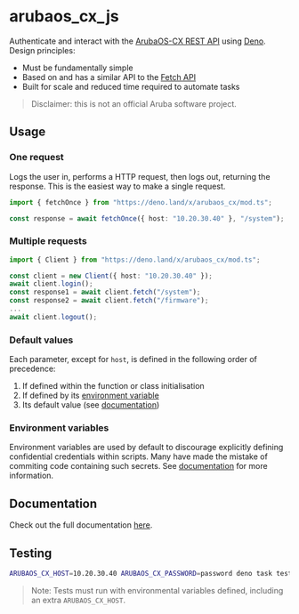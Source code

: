 # arubaos_cx_js

Authenticate and interact with the
[ArubaOS-CX REST API](https://developer.arubanetworks.com/aruba-aoscx/docs)
using [Deno](https://deno.land/). Design principles:

- Must be fundamentally simple
- Based on and has a similar API to the
  [Fetch API](https://developer.mozilla.org/en-US/docs/Web/API/Fetch_API)
- Built for scale and reduced time required to automate tasks

> Disclaimer: this is not an official Aruba software project.

## Usage

### One request

Logs the user in, performs a HTTP request, then logs out, returning the
response. This is the easiest way to make a single request.

```ts
import { fetchOnce } from "https://deno.land/x/arubaos_cx/mod.ts";

const response = await fetchOnce({ host: "10.20.30.40" }, "/system");
```

### Multiple requests

```ts
import { Client } from "https://deno.land/x/arubaos_cx/mod.ts";

const client = new Client({ host: "10.20.30.40" });
await client.login();
const response1 = await client.fetch("/system");
const response2 = await client.fetch("/firmware");
...
await client.logout();
```

### Default values

Each parameter, except for `host`, is defined in the following order of
precedence:

1. If defined within the function or class initialisation
2. If defined by its [environment variable](#environment-variables)
3. Its default value (see
   [documentation](https://doc.deno.land/https://deno.land/x/arubaos_cx))

### Environment variables

Environment variables are used by default to discourage explicitly defining
confidential credentials within scripts. Many have made the mistake of commiting
code containing such secrets. See
[documentation](https://doc.deno.land/https://deno.land/x/arubaos_cx) for more
information.

## Documentation

Check out the full documentation
[here](https://doc.deno.land/https://deno.land/x/arubaos_cx).

## Testing

```bash
ARUBAOS_CX_HOST=10.20.30.40 ARUBAOS_CX_PASSWORD=password deno task test
```

> Note: Tests must run with environmental variables defined, including an extra
> `ARUBAOS_CX_HOST`.

